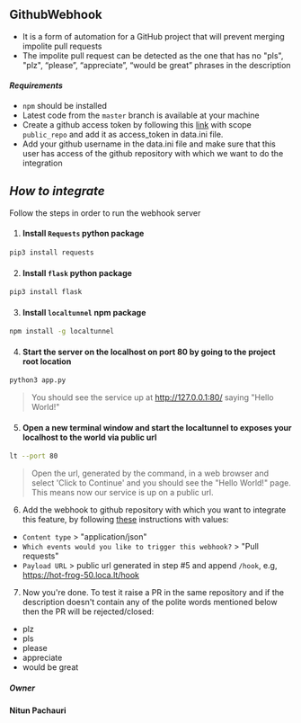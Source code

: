 ## GithubWebhook 

- It is a form of automation for a GitHub project that will prevent
merging impolite pull requests
- The impolite pull request can be detected as the one that has no "pls", "plz", “please”, “appreciate”,
“would be great” phrases in the description

#### _Requirements_ 
 - `npm` should be installed 
 - Latest code from the `master` branch is available at your machine
 - Create a github access token by following this [link](https://docs.github.com/en/authentication/keeping-your-account-and-data-secure/creating-a-personal-access-token) with scope `public_repo` and add it as access_token in data.ini file.
 - Add your github username in the data.ini file and make sure that this user has access of the github repository with which we want to do the integration

## _How to integrate_

Follow the steps in order to run the webhook server

1. #### Install `Requests` python package

```sh
pip3 install requests
```

2. #### Install `flask` python package

```sh
pip3 install flask
```

3. #### Install `localtunnel` npm package

```sh
npm install -g localtunnel
```

4. #### Start the server on the localhost on port 80 by going to the project root location

```sh
python3 app.py
```

> You should see the service up at http://127.0.0.1:80/ saying "Hello World!"

5. #### Open a new terminal window and start the localtunnel to exposes your localhost to the world via public url

```sh
lt --port 80
```

> Open the url, generated by the command, in a web browser and select 'Click to Continue' and you should see the "Hello World!" page. This means now our service is up on a public url.

6. Add the webhook to github repository with which you want to integrate this feature, by following [these](https://hookdeck.com/guides/platforms/post/getting-started-github-webhooks#what-are-github-webhooks) instructions with values:
- `Content type` > "application/json"
- `Which events would you like to trigger this webhook?` > "Pull requests"
- `Payload URL` > public url generated in step #5 and append `/hook`, e.g, https://hot-frog-50.loca.lt/hook

7. Now you're done. To test it raise a PR in the same repository and if the description doesn't contain any of the polite words mentioned below then the PR will be rejected/closed:

- plz
- pls
- please
- appreciate
- would be great

##### Owner
**Nitun Pachauri**